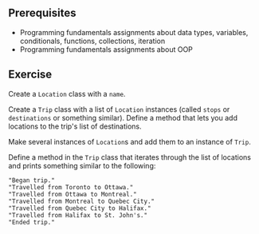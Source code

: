 ## Prerequisites
* Programming fundamentals assignments about data types, variables, conditionals, functions, collections, iteration
* Programming fundamentals assignments about OOP
## Exercise
Create a `Location` class with a `name`.

Create a `Trip` class with a list of `Location` instances (called `stops` or `destinations` or something similar). Define a method that lets you add locations to the trip's list of destinations.

Make several instances of `Location`s and add them to an instance of `Trip`.

Define a method in the `Trip` class that iterates through the list of locations and prints something similar to the following:
```
"Began trip."
"Travelled from Toronto to Ottawa."
"Travelled from Ottawa to Montreal."
"Travelled from Montreal to Quebec City."
"Travelled from Quebec City to Halifax."
"Travelled from Halifax to St. John's."
"Ended trip."
```